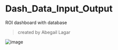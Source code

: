 # Dash_Data_Input_Output
ROI dashboard with database

>created by Abegail Lagar


![image](https://user-images.githubusercontent.com/67377766/171986172-d6495101-ead9-4f46-9533-3957512533a7.png)

